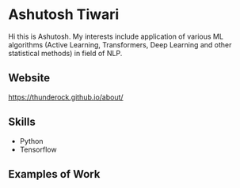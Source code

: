 

# Ashutosh Tiwari
Hi this is Ashutosh. My interests include application of various ML algorithms (Active Learning, Transformers, Deep Learning and other statistical methods) in field of NLP.


## Website
https://thunderock.github.io/about/

## Skills 
* Python
* Tensorflow




## Examples of Work
